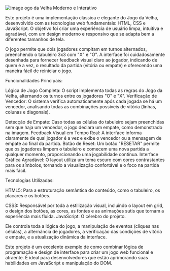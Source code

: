 ![image](https://github.com/user-attachments/assets/da25ff60-dd05-4532-89da-2ede6f4d4632)
ogo da Velha Moderno e Interativo

Este projeto é uma implementação clássica e elegante do Jogo da Velha, desenvolvido com as tecnologias web fundamentais: HTML, CSS e JavaScript. O objetivo foi criar uma experiência de usuário limpa, intuitiva e agradável, com um design moderno e responsivo que se adapta bem a diferentes tamanhos de tela.

O jogo permite que dois jogadores compitam em turnos alternados, preenchendo o tabuleiro 3x3 com "X" e "O". A interface foi cuidadosamente desenhada para fornecer feedback visual claro ao jogador, indicando de quem é a vez, o resultado da partida (vitória ou empate) e oferecendo uma maneira fácil de reiniciar o jogo.

Funcionalidades Principais:

Lógica de Jogo Completa: O script implementa todas as regras do Jogo da Velha, alternando os turnos entre os jogadores "O" e "X".
Verificação de Vencedor: O sistema verifica automaticamente após cada jogada se há um vencedor, analisando todas as combinações possíveis de vitória (linhas, colunas e diagonais).

Detecção de Empate: Caso todas as células do tabuleiro sejam preenchidas sem que haja um vencedor, o jogo declara um empate, como demonstrado na imagem.
Feedback Visual em Tempo Real: A interface informa claramente de qual jogador é a vez e exibe o vencedor ou a mensagem de empate ao final da partida.
Botão de Reset: Um botão "RESETAR" permite que os jogadores limpem o tabuleiro e comecem uma nova partida a qualquer momento, proporcionando uma jogabilidade contínua.
Interface Gráfica Agradável: O layout utiliza um tema escuro com cores contrastantes para os símbolos, tornando a visualização confortável e o foco na partida mais fácil.

Tecnologias Utilizadas:

HTML5: Para a estruturação semântica do conteúdo, como o tabuleiro, os placares e os botões.

CSS3: Responsável por toda a estilização visual, incluindo o layout em grid, o design dos botões, as cores, as fontes e as animações sutis que tornam a experiência mais fluida.
JavaScript: O cérebro do projeto. 

Ele controla toda a lógica do jogo, a manipulação de eventos (cliques nas células), a alternância de jogadores, a verificação das condições de vitória e empate, e a atualização dinâmica da interface.

Este projeto é um excelente exemplo de como combinar lógica de programação e design de interface para criar um jogo web funcional e atraente. É ideal para desenvolvedores que estão aprimorando suas habilidades em JavaScript e manipulação do DOM.
